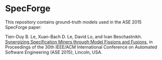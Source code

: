 # SpecForge
This repository contains ground-truth models used in the ASE 2015 SpecForge paper:

Tien-Duy B. Le, Xuan-Bach D. Le, David Lo, and Ivan Beschastnikh. [Synergizing Specification Miners through Model Fissions and Fusions](http://www.mysmu.edu/faculty/davidlo/papers/ase15.pdf), in Proceedings of the 30th IEEE/ACM International Conference on Automated Software Engineering (ASE 2015), Lincoln, USA. 
